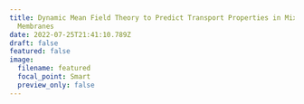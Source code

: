 ```yaml
---
title: Dynamic Mean Field Theory to Predict Transport Properties in Mixed-Matrix
  Membranes
date: 2022-07-25T21:41:10.789Z
draft: false
featured: false
image:
  filename: featured
  focal_point: Smart
  preview_only: false
---
```

